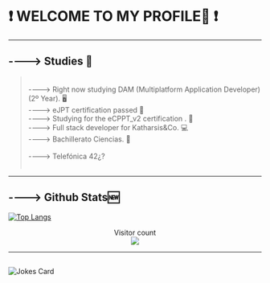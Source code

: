 # ❗ WELCOME TO MY PROFILE🖖 ❗
<hr>

## ----> Studies 📖
> <br />
> ----> Right now studying DAM (Multiplatform Application Developer) (2º Year). 🖥️
> <br />
> ----> eJPT certification passed 💭
> <br />
> ----> Studying for the eCPPT_v2 certification . 🖤
> <br />
> ----> Full stack developer for Katharsis&Co. 💻
> <br />
> ----> Bachillerato Ciencias. 💯
> <br />
> <br />
> ----> Telefónica 42¿?
> <br />
> <br />
<hr>

## ----> Github Stats🆕

 [![Top Langs](https://github-readme-stats.vercel.app/api/top-langs/?username=BashMagno&layout=compact)](https://github.com/anuraghazra/github-readme-stats)
<br />
<p align="center"> 
  Visitor count<br>
  <img src="https://profile-counter.glitch.me/BashMagno/count.svg" />
</p>

---
##
![Jokes Card](https://readme-jokes.vercel.app/api)

 
